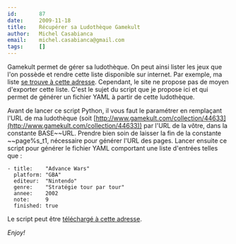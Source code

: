 ```yaml
---
id:       87
date:     2009-11-18
title:    Récupérer sa Ludothèque Gamekult
author:   Michel Casabianca
email:    michel.casabianca@gmail.com
tags:     []
---
```


Gamekult permet de gérer sa ludothèque. On peut ainsi lister les jeux que l'on possède et rendre cette liste disponible sur internet. Par exemple, ma liste [se trouve à cette adresse](http://www.gamekult.com/collection/44633). Cependant, le site ne propose pas de moyen d'exporter cette liste. C'est le sujet du script que je propose ici et qui permet de générer un fichier YAML à partir de cette ludothèque.

Avant de lancer ce script Python, il vous faut le paramétrer en remplaçant l'URL de ma ludothèque (soit [http://www.gamekult.com/collection/44633](http://www.gamekult.com/collection/44633)) par l'URL de la vôtre, dans la constante BASE~~URL. Prendre bien soin de laisser la fin de la constante ~~page%s_t1, nécessaire pour générer l'URL des pages. Lancer ensuite ce script pour générer le fichier YAML comportant une liste d'entrées telles que :

```
- title:    "Advance Wars"
  platform: "GBA"
  editeur:  "Nintendo"
  genre:    "Stratégie tour par tour"
  annee:    2002
  note:     9
  finished: true
```

Le script peut être [téléchargé à cette adresse](http://www.sweetohm.net/arc/gamekult-games.zip).

*Enjoy!*

